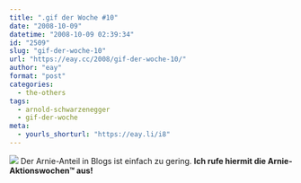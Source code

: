 ```yaml
---
title: ".gif der Woche #10"
date: "2008-10-09"
datetime: "2008-10-09 02:39:34"
id: "2509"
slug: "gif-der-woche-10"
url: "https://eay.cc/2008/gif-der-woche-10/"
author: "eay"
format: "post"
categories:
  - the-others
tags:
  - arnold-schwarzenegger
  - gif-der-woche
meta:
  - yourls_shorturl: "https://eay.li/i8"
---
```


![](/uploads/2008/flyingarnie.gif) Der Arnie-Anteil in Blogs ist einfach zu gering. **Ich rufe hiermit die Arnie-Aktionswochen™ aus!**
